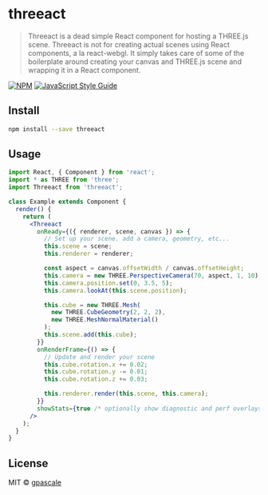 # threeact

> Threeact is a dead simple React component for hosting a THREE.js scene. Threeact
> is not for creating actual scenes using React components, a la react-webgl. It simply
> takes care of some of the boilerplate around creating your canvas and THREE.js scene
> and wrapping it in a React component.

[![NPM](https://img.shields.io/npm/v/threeact.svg)](https://www.npmjs.com/package/threeact) [![JavaScript Style Guide](https://img.shields.io/badge/code_style-standard-brightgreen.svg)](https://standardjs.com)

## Install

```bash
npm install --save threeact
```

## Usage

```jsx
import React, { Component } from 'react';
import * as THREE from 'three';
import Threeact from 'threeact';

class Example extends Component {
  render() {
    return (
      <Threeact
        onReady={({ renderer, scene, canvas }) => {
          // Set up your scene. add a camera, geometry, etc...
          this.scene = scene;
          this.renderer = renderer;

          const aspect = canvas.offsetWidth / canvas.offsetHeight;
          this.camera = new THREE.PerspectiveCamera(70, aspect, 1, 10);
          this.camera.position.set(0, 3.5, 5);
          this.camera.lookAt(this.scene.position);

          this.cube = new THREE.Mesh(
            new THREE.CubeGeometry(2, 2, 2),
            new THREE.MeshNormalMaterial()
          );
          this.scene.add(this.cube);
        }}
        onRenderFrame={() => {
          // Update and render your scene
          this.cube.rotation.x += 0.02;
          this.cube.rotation.y -= 0.01;
          this.cube.rotation.z += 0.03;

          this.renderer.render(this.scene, this.camera);
        }}
        showStats={true /* optionally show diagnostic and perf overlays */}
      />
    );
  }
}
```

## License

MIT © [gpascale](https://github.com/gpascale)
